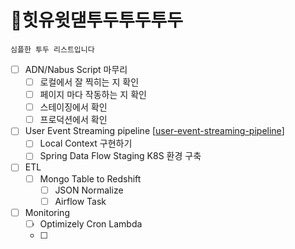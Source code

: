 # :tada:힛유윗댇투두투두투두
```
심플한 투두 리스트입니다
```

- [ ] ADN/Nabus Script 마무리
  - [ ] 로컬에서 잘 찍히는 지 확인
  - [ ] 페이지 마다 작동하는 지 확인
  - [ ] 스테이징에서 확인
  - [ ] 프로덕션에서 확인
- [ ] User Event Streaming pipeline [[user-event-streaming-pipeline]]
  - [ ] Local Context 구현하기
  - [ ] Spring Data Flow Staging K8S 환경 구축
- [ ] ETL
  - [ ] Mongo Table to Redshift
    - [ ] JSON Normalize
    - [ ] Airflow Task
- [ ] Monitoring
  - [ ] Optimizely Cron Lambda
  - [ ] 

[//begin]: # "Autogenerated link references for markdown compatibility"
[user-event-streaming-pipeline]: user-event-streaming-pipeline "User Event Streaming Pipeline"
[//end]: # "Autogenerated link references"